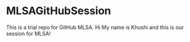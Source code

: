 # MLSAGitHubSession
This is a trial repo for GitHub MLSA.
Hi My name is Khushi and this is our session for MLSA!
